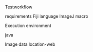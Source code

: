 Testworkflow

requirements Fiji
language ImageJ macro

Execution environment

java

Image data location-web 
